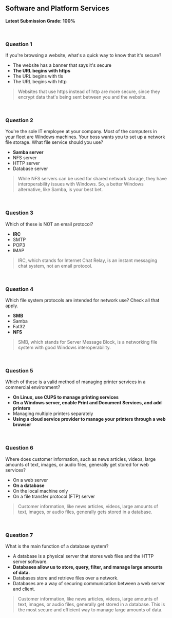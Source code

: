## Software and Platform Services
**Latest Submission Grade: 100%**

<br>

### Question 1

If you're browsing a website, what's a quick way to know that it's secure?

* The website has a banner that says it's secure
* **The URL begins with https**
* The URL begins with tls
* The URL begins with http 

> Websites that use https instead of http are more secure, since they encrypt data that's being sent between you and the website.

<br>

### Question 2

You're the sole IT employee at your company. Most of the computers in your fleet are Windows machines. Your boss wants you to set up a network file storage. What file service should you use?

* **Samba server**
* NFS server
* HTTP server
* Database server 

> While NFS servers can be used for shared network storage, they have interoperability issues with Windows. So, a better Windows alternative, like Samba, is your best bet.

<br>

### Question 3

Which of these is NOT an email protocol?

* **IRC**
* SMTP
* POP3
* IMAP 

> IRC, which stands for Internet Chat Relay, is an instant messaging chat system, not an email protocol.

<br>

### Question 4

Which file system protocols are intended for network use? Check all that apply.

* **SMB**
* Samba
* Fat32
* **NFS**

> SMB, which stands for Server Message Block, is a networking file system with good Windows interoperability.

<br>

### Question 5

Which of these is a valid method of managing printer services in a commercial environment?

* **On Linux, use CUPS to manage printing services**
* **On a Windows server, enable Print and Document Services, and add printers**
* Managing multiple printers separately
* **Using a cloud service provider to manage your printers through a web browser**

<br>

### Question 6

Where does customer information, such as news articles, videos, large amounts of text, images, or audio files, generally get stored for web services?

* On a web server
* **On a database**
* On the local machine only
* On a file transfer protocol (FTP) server 

> Customer information, like news articles, videos, large amounts of text, images, or audio files, generally gets stored in a database.

<br>

### Question 7

What is the main function of a database system?

* A database is a physical server that stores web files and the HTTP server software.
* **Databases allow us to store, query, filter, and manage large amounts of data.**
* Databases store and retrieve files over a network.
* Databases are a way of securing communication between a web server and client. 

> Customer information, like news articles, videos, large amounts of text, images, or audio files, generally get stored in a database. This is the most secure and efficient way to manage large amounts of data.